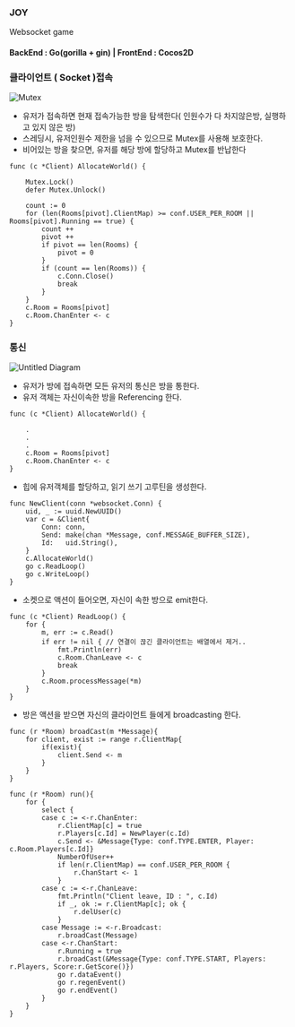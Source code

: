 ### JOY 
Websocket game
#### BackEnd : Go(gorilla + gin) | FrontEnd : Cocos2D 

### 클라이언트 ( Socket )접속
![Mutex](https://user-images.githubusercontent.com/37579650/68004819-485fdc00-fcb6-11e9-8fd6-b60fd774395b.png)

* 유저가 접속하면 현재 접속가능한 방을 탐색한다( 인원수가 다 차지않은방, 실행하고 있지 않은 방)
* 스레딩시, 유저인원수 제한을 넘을 수 있으므로 Mutex를 사용해 보호한다.
* 비어있는 방을 찾으면, 유저를 해당 방에 할당하고 Mutex를 반납한다
```
func (c *Client) AllocateWorld() {

	Mutex.Lock()
	defer Mutex.Unlock()

	count := 0
	for (len(Rooms[pivot].ClientMap) >= conf.USER_PER_ROOM || Rooms[pivot].Running == true) {
		count ++
		pivot ++
		if pivot == len(Rooms) {
			pivot = 0
		}
		if (count == len(Rooms)) {
			c.Conn.Close()
			break
		}
	}
	c.Room = Rooms[pivot]
	c.Room.ChanEnter <- c
}

```

### 통신
![Untitled Diagram](https://user-images.githubusercontent.com/37579650/68004820-485fdc00-fcb6-11e9-84c8-b706a2712701.png)

* 유저가 방에 접속하면 모든 유저의 통신은 방을 통한다.
* 유저 객체는 자신이속한 방을 Referencing 한다.
```
func (c *Client) AllocateWorld() {
    
    .
    .
    .
	c.Room = Rooms[pivot]
	c.Room.ChanEnter <- c
}
```
* 힙에 유저객체를 할당하고, 읽기 쓰기 고루틴을 생성한다.
```
func NewClient(conn *websocket.Conn) {
	uid, _ := uuid.NewUUID()
	var c = &Client{
		Conn: conn,
		Send: make(chan *Message, conf.MESSAGE_BUFFER_SIZE),
		Id:   uid.String(),
	}
	c.AllocateWorld()
	go c.ReadLoop()
	go c.WriteLoop()
}
```
* 소켓으로 액션이 들어오면, 자신이 속한 방으로 emit한다.
```
func (c *Client) ReadLoop() {
	for {
		m, err := c.Read()
		if err != nil { // 연결이 끊긴 클라이언트는 배열에서 제거..
			fmt.Println(err)
			c.Room.ChanLeave <- c
			break
		}
		c.Room.processMessage(*m)
	}
}

```
* 방은 액션을 받으면 자신의 클라이언트 들에게 broadcasting 한다.
```
func (r *Room) broadCast(m *Message){
	for client, exist := range r.ClientMap{
		if(exist){
			client.Send <- m
		}
	}
}

func (r *Room) run(){
	for {
		select {
		case c := <-r.ChanEnter:
			r.ClientMap[c] = true
			r.Players[c.Id] = NewPlayer(c.Id)
			c.Send <- &Message{Type: conf.TYPE.ENTER, Player: c.Room.Players[c.Id]}
			NumberOfUser++
			if len(r.ClientMap) == conf.USER_PER_ROOM {
				r.ChanStart <- 1
			}
		case c := <-r.ChanLeave:
			fmt.Println("Client leave, ID : ", c.Id)
			if _, ok := r.ClientMap[c]; ok {
				r.delUser(c)
			}
		case Message := <-r.Broadcast:
			r.broadCast(Message)
		case <-r.ChanStart:
			r.Running = true
			r.broadCast(&Message{Type: conf.TYPE.START, Players: r.Players, Score:r.GetScore()})
			go r.dataEvent()
			go r.regenEvent()
			go r.endEvent()
		}
	}
}
```